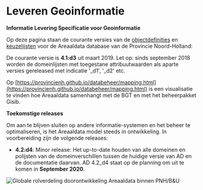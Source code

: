 Leveren Geoinformatie
===

__Informatie Levering Specificatie voor Geoinformatie__

Op deze pagina staan de courante versies van de [objectdefinities](objectdefinities) en [keuzelijsten](keuzelijsten) voor de Areaaldata database van de Provincie Noord-Holland:

De courante versie is **4.1:d3** uit maart 2019. Let op: sinds september 2018 worden de domeinlijsten met toegestane attribuutwaarden als aparte versies gereleased met indicatie '_d1', '_d2' etc. 

Op [https://provincienh.github.io/databeheer/mapping.html](https://provincienh.github.io/databeheer/mapping.html) is een visualisatie te vinden hoe Areaaldata samenhangt met de BGT en met het beheerpakket Gisib.

__Toekomstige releases__

Om aan te blijven sluiten op andere informatie-systemen en het beheer te optimaliseren, is het Areaaldata model steeds in ontwikkeling. 
In voorbereiding zijn de volgende releases:
* __4.2:d4__: Minor release: Het up-to-date houden van alle domeinen en polijsten van de domeinverschillen tussen de huidige versie van AD en de documentatie daarvan. AD 4.2_d4 staat op de planning om uit te komen in **September 2020**.


![Globale rolverdeling doorontwikkeling Areaaldata binnen PNH/B&U](https://github.com/provincieNH/Leveren_Geoinformatie/blob/master/doorontwikkeling_areaaldata_4x_proces.png)